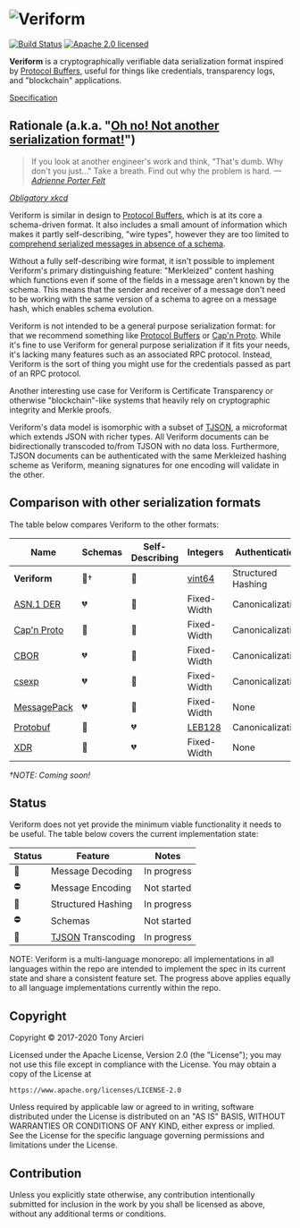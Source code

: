 # ![Veriform](https://raw.githubusercontent.com/iqlusioninc/veriform/develop/img/veriform.png)

[![Build Status][build-image]][build-link]
[![Apache 2.0 licensed][license-image]][license-link]

**Veriform** is a cryptographically verifiable data serialization format
inspired by [Protocol Buffers], useful for things like credentials, transparency
logs, and "blockchain" applications.

[Specification]

## Rationale (a.k.a. "[Oh no! Not another serialization format!][ohno]")

> If you look at another engineer's work and think, "That's dumb. Why don't you just..."
> Take a breath. Find out why the problem is hard. _—[Adrienne Porter Felt][apf]_

*[Obligatory xkcd]*

Veriform is similar in design to [Protocol Buffers], which is at its core
a schema-driven format. It also includes a small amount of information which
makes it partly self-describing, "wire types", however they are too limited to
[comprehend serialized messages in absence of a schema][protobuf limitations].

Without a fully self-describing wire format, it isn't possible to implement
Veriform's primary distinguishing feature: "Merkleized" content hashing
which functions even if some of the fields in a message aren't known by the
schema. This means that the sender and receiver of a message don't need to
be working with the same version of a schema to agree on a message hash,
which enables schema evolution.

Veriform is not intended to be a general purpose serialization format: for that
we recommend something like [Protocol Buffers] or [Cap'n Proto]. While it's fine
to use Veriform for general purpose serialization if it fits your needs, it's
lacking many features such as an associated RPC protocol. Instead, Veriform is
the sort of thing you might use for the credentials passed as part of an RPC
protocol.

Another interesting use case for Veriform is Certificate Transparency or otherwise
"blockchain"-like systems that heavily rely on cryptographic integrity and
Merkle proofs.

Veriform's data model is isomorphic with a subset of [TJSON], a microformat
which extends JSON with richer types. All Veriform documents can be bidirectionally
transcoded to/from TJSON with no data loss. Furthermore, TJSON documents
can be authenticated with the same Merkleized hashing scheme as Veriform,
meaning signatures for one encoding will validate in the other.

## Comparison with other serialization formats

The table below compares Veriform to the other formats:

| Name          | Schemas         | Self-Describing  | Integers        | Authentication     | Standardization |
|---------------|-----------------|------------------|-----------------|--------------------|-----------------|
| **Veriform**  | :green_heart:†  | :green_heart:    | [vint64]        | Structured Hashing | None            |
| [ASN.1 DER]   | :broken_heart:  | :yellow_heart:   | Fixed-Width     | Canonicalization   | ITU/IETF        |
| [Cap'n Proto] | :green_heart:   | :green_heart:    | Fixed-Width     | Canonicalization   | None            |
| [CBOR]        | :broken_heart:  | :green_heart:    | Fixed-Width     | Canonicalization   | IETF            |
| [csexp]       | :broken_heart:  | :green_heart:    | Fixed-Width     | Canonicalization   | IETF            |
| [MessagePack] | :broken_heart:  | :green_heart:    | Fixed-Width     | None               | None            |
| [Protobuf]    | :green_heart:   | :broken_heart:   | [LEB128]        | Canonicalization   | None            |
| [XDR]         | :green_heart:   | :broken_heart:   | Fixed-Width     | None               | IETF            |

*†NOTE: Coming soon!*

## Status

Veriform does not yet provide the minimum viable functionality it needs to be
useful. The table below covers the current implementation state:

| Status             | Feature               | Notes             |
|--------------------|-----------------------|-------------------|
| :construction:     | Message Decoding      | In progress       |
| :no_entry:         | Message Encoding      | Not started       |
| :construction:     | Structured Hashing    | In progress       |
| :no_entry:         | Schemas               | Not started       |
| :construction:     | [TJSON] Transcoding   | In progress       |

NOTE: Veriform is a multi-language monorepo: all implementations in all languages
within the repo are intended to implement the spec in its current state and
share a consistent feature set. The progress above applies equally to all
language implementations currently within the repo.

## Copyright

Copyright © 2017-2020 Tony Arcieri

Licensed under the Apache License, Version 2.0 (the "License");
you may not use this file except in compliance with the License.
You may obtain a copy of the License at

    https://www.apache.org/licenses/LICENSE-2.0

Unless required by applicable law or agreed to in writing, software
distributed under the License is distributed on an "AS IS" BASIS,
WITHOUT WARRANTIES OR CONDITIONS OF ANY KIND, either express or implied.
See the License for the specific language governing permissions and
limitations under the License.

## Contribution

Unless you explicitly state otherwise, any contribution intentionally
submitted for inclusion in the work by you shall be licensed as above,
without any additional terms or conditions.

[//]: # (badges)

[build-image]: https://github.com/iqlusioninc/veriform/workflows/Rust/badge.svg?branch=develop&event=push
[build-link]: https://github.com/iqlusioninc/veriform/actions?query=workflow%3ARust
[license-image]: https://img.shields.io/badge/license-Apache2.0-blue.svg
[license-link]: https://github.com/iqlusioninc/veriform/blob/develop/LICENSE

[//]: # (general links)

[Specification]: https://github.com/iqlusioninc/veriform/blob/develop/spec/draft-veriform-spec.md
[ohno]: https://scottlocklin.wordpress.com/2017/04/02/please-stop-writing-new-serialization-protocols/
[apf]: https://twitter.com/__apf__/status/867751153026482177
[Obligatory xkcd]: https://xkcd.com/927/
[Protocol Buffers]: https://developers.google.com/protocol-buffers/
[protobuf limitations]: https://github.com/google/protobuf/issues/2629
[TJSON]: https://www.tjson.org/
[vint64]: https://github.com/iqlusioninc/veriform/blob/develop/spec/draft-veriform-spec.md#64-bit-unsigned-variable-width-integers-vint64

[//]: # (comparison table links)

[ASN.1 DER]: https://www.itu.int/rec/T-REC-X.690-201508-I/en
[Cap'n Proto]: https://capnproto.org/
[CBOR]: https://tools.ietf.org/html/rfc7049
[csexp]: https://en.wikipedia.org/wiki/Canonical_S-expressions
[MessagePack]: https://msgpack.org/
[LEB128]: https://en.wikipedia.org/wiki/LEB128
[Protobuf]: https://developers.google.com/protocol-buffers/
[XDR]: https://en.wikipedia.org/wiki/External_Data_Representation
